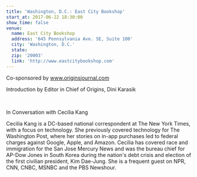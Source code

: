 ```yaml
---
title: 'Washington, D.C.: East City Bookshop'
start_at: 2017-06-22 18:30:00
show_time: false
venue:
  name: East City Bookshop
  address: '645 Pennsylvania Ave. SE, Suite 100'
  city: 'Washington, D.C.'
  state:
  zip: '20003'
  link: 'http://www.eastcitybookshop.com'
---
```



Co-sponsored by www.originsjournal.com

Introduction by Editor in Chief of Origins, Dini Karasik

&nbsp;

In Conversation with Cecilia Kang

Cecilia Kang is a DC-based national correspondent at The New York Times, with a focus on technology. She previously covered technology for The Washington Post, where her stories on in-app purchases led to federal charges against Google, Apple, and Amazon. Cecilia has covered race and immigration for the San Jose Mercury News and was the bureau chief for AP-Dow Jones in South Korea during the nation's debt crisis and election of the first civilian president, Kim Dae-Jung. She is a frequent guest on NPR, CNN, CNBC, MSNBC and the PBS Newshour.&nbsp;